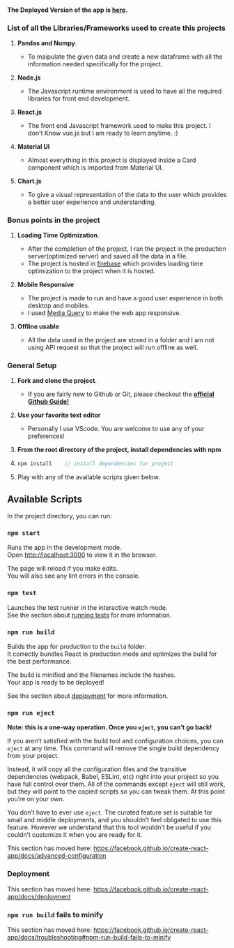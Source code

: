 #### The Deployed Version of the app is [here](https://ipl-dash.web.app/).



### List of all the Libraries/Frameworks used to create this projects

1. **Pandas and Numpy**.

   - To maipulate the given data and create a new dataframe with all the information needed specifically for the project.

2. **Node.js**

   - The Javascript runtime environment is used to have all the required libraries for front end development.

3. **React.js**

   - The front end Javascript framework used to make this project. I don't Know vue.js but I am ready to learn anytime. :)
   
4. **Material UI**
   
   - Almost everything in this project is displayed inside a Card component which is imported from Material UI.
   
5. **Chart.js**
   
   - To give a visual representation of the data to the user which provides a better user experience and understanding.
   
   
   
### Bonus points in the project

1. **Loading Time Optimization**.

   - After the completion of the project, I ran the project in the production server(optimized server) and saved all the data in a file.
   - The project is hosted in [firebase](https://firebase.google.com/) which provides loading time optimization to the project when it is hosted.

2. **Mobile Responsive**

   - The project is made to run and have a good user experience in both desktop and mobiles.
   - I used [Media Query](https://css-tricks.com/snippets/css/media-queries-for-standard-devices/) to make the web app responsive.

3. **Offline usable**

   - All the data used in the project are stored in a folder and I am not using API request so that the project will run offline as well.
  
  
  
### General Setup

1. **Fork and clone the project**.

   - If you are fairly new to Github or Git, please checkout the [**official Github Guide!**](https://guides.github.com/activities/forking/)

2. **Use your favorite text editor**

   - Personally I use VScode. You are welcome to use any of your preferences!

3. **From the root directory of the project, install dependencies with npm**

4. ```javascript
   npm install    // install dependencies for project
   ```
5. Play with any of the available scripts given below.



## Available Scripts

In the project directory, you can run:

### `npm start`

Runs the app in the development mode.<br />
Open [http://localhost:3000](http://localhost:3000) to view it in the browser.

The page will reload if you make edits.<br />
You will also see any lint errors in the console.

### `npm test`

Launches the test runner in the interactive watch mode.<br />
See the section about [running tests](https://facebook.github.io/create-react-app/docs/running-tests) for more information.

### `npm run build`

Builds the app for production to the `build` folder.<br />
It correctly bundles React in production mode and optimizes the build for the best performance.

The build is minified and the filenames include the hashes.<br />
Your app is ready to be deployed!

See the section about [deployment](https://facebook.github.io/create-react-app/docs/deployment) for more information.

### `npm run eject`

**Note: this is a one-way operation. Once you `eject`, you can’t go back!**

If you aren’t satisfied with the build tool and configuration choices, you can `eject` at any time. This command will remove the single build dependency from your project.

Instead, it will copy all the configuration files and the transitive dependencies (webpack, Babel, ESLint, etc) right into your project so you have full control over them. All of the commands except `eject` will still work, but they will point to the copied scripts so you can tweak them. At this point you’re on your own.

You don’t have to ever use `eject`. The curated feature set is suitable for small and middle deployments, and you shouldn’t feel obligated to use this feature. However we understand that this tool wouldn’t be useful if you couldn’t customize it when you are ready for it.

This section has moved here: https://facebook.github.io/create-react-app/docs/advanced-configuration

### Deployment

This section has moved here: https://facebook.github.io/create-react-app/docs/deployment

### `npm run build` fails to minify

This section has moved here: https://facebook.github.io/create-react-app/docs/troubleshooting#npm-run-build-fails-to-minify
